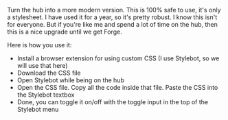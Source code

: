 Turn the hub into a more modern version. This is 100% safe to use, it's only a stylesheet. I have used it for a year, so it's pretty robust. I know this isn't for everyone. But if you're like me and spend a lot of time on the hub, then this is a nice upgrade until we get Forge.

Here is how you use it:

- Install a browser extension for using custom CSS (I use Stylebot, so we will use that here)
- Download the CSS file
- Open Stylebot while being on the hub
- Open the CSS file. Copy all the code inside that file. Paste the CSS into the Stylebot textbox
- Done, you can toggle it on/off with the toggle input in the top of the Stylebot menu
